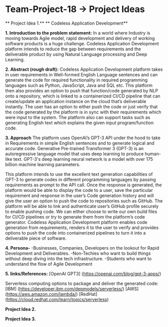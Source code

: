 # Team-Project-18 -> Project Ideas

** Project Idea 1.**
** Codeless Application Development**

**1. Introduction to the problem statement:**
In a world where Industry is moving towards Agile model, rapid development and delivery of working software products is a huge challenge.
Codeless Application Development platform intends to reduce the gap between requirements and the deliverable product by using 
Natural Language processing and Deep Learning.

**2. Abstract (rough draft):**
Codeless Application Development platform takes in user requirements in Well-formed English Language sentences 
and can generate the code for required functionality in required programming languages such as Python, JavaScript, Java and SQL etc. 
This platform then also provides an option to push that function/code generated by NLP onto a repository, 
which is linked to a containerized CI/CD pipeline that can create/update an application instance on the cloud that’s deliverable instantly.
The user has an option to either push the code or just verify that the code generated by the platform is in sync 
with their requirements which were input to the system. The platform also can support tasks such as 
generating English text which explains the given input program/function code.

**3. Approach**
The platform uses OpenAI’s GPT-3 API under the hood to take in Requirements in simple English sentences and to generate logical and accurate code. 
Generative Pre-trained Transformer 3 (GPT-3) is an autoregressive language model that uses deep learning to produce human-like text. 
GPT-3's deep learning neural network is a model with over 175 billion machine learning parameters.

This platform intends to use the excellent text generation capabilities of GPT-3 to generate codes in different programming languages
by passing requirements as prompt to the API call. Once the response is generated, the platform would be able to display the code to a user,
save the particular requirement and response in the user’s Code generation history and will give the user an option to push the code
to repositories such as GitHub. The platform will be able to link and authenticate user’s GitHub profile securely to enable pushing code. 
We can either choose to write our own build files for CI/CD pipelines or try to generate them from the platform’s code generator.
Codeless Application Development platform enables code generation from requirements, renders it to the user to verify 
and provides options to push the code into containerized pipelines to turn it into a deliverable piece of software.


**4. Persona-**
-Businesses, Companies, Developers on the lookout for Rapid Development and Deliverables.
-Non-Techies who want to build things without deep diving into the tech infrastructure.
-Students who want to understand the flow of Agile Development


**5. links/References:**
[OpenAI GPT3] (https://openai.com/blog/gpt-3-apps/)

Serverless computing options to package and deliver the generated code:
[IBM] (https://developer.ibm.com/depmodels/serverless/)
[AWS] (https://aws.amazon.com/lambda/)
[RedHat] (https://cloud.redhat.com/learn/topics/serverless)


**Project Idea 2.**

**Project Idea 3.**
